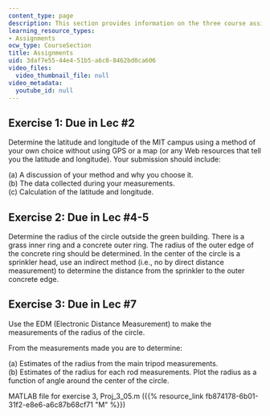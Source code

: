 ```yaml
---
content_type: page
description: This section provides information on the three course assignments.
learning_resource_types:
- Assignments
ocw_type: CourseSection
title: Assignments
uid: 3daf7e55-44e4-51b5-a6c0-8462bd0ca606
video_files:
  video_thumbnail_file: null
video_metadata:
  youtube_id: null
---
```


Exercise 1: Due in Lec #2
-------------------------

Determine the latitude and longitude of the MIT campus using a method of your own choice without using GPS or a map (or any Web resources that tell you the latitude and longitude). Your submission should include:

(a) A discussion of your method and why you choose it.  
(b) The data collected during your measurements.  
(c) Calculation of the latitude and longitude.

Exercise 2: Due in Lec #4-5
---------------------------

Determine the radius of the circle outside the green building. There is a grass inner ring and a concrete outer ring. The radius of the outer edge of the concrete ring should be determined. In the center of the circle is a sprinkler head, use an indirect method (i.e., no by direct distance measurement) to determine the distance from the sprinkler to the outer concrete edge.

Exercise 3: Due in Lec #7
-------------------------

Use the EDM (Electronic Distance Measurement) to make the measurements of the radius of the circle.

From the measurements made you are to determine:

(a) Estimates of the radius from the main tripod measurements.  
(b) Estimates of the radius for each rod measurements. Plot the radius as a function of angle around the center of the circle.

MATLAB file for exercise 3, Proj\_3\_05.m ({{% resource_link fb874178-6b01-31f2-e8e6-a6c87b68cf71 "M" %}})